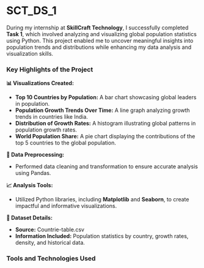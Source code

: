 # SCT_DS_1
During my internship at **SkillCraft Technology**, I successfully completed **Task 1**, which involved analyzing and visualizing global population statistics using Python. This project enabled me to uncover meaningful insights into population trends and distributions while enhancing my data analysis and visualization skills.

### **Key Highlights of the Project**  

**📊 Visualizations Created:**  
- **Top 10 Countries by Population:** A bar chart showcasing global leaders in population.  
- **Population Growth Trends Over Time:** A line graph analyzing growth trends in countries like India.  
- **Distribution of Growth Rates:** A histogram illustrating global patterns in population growth rates.  
- **World Population Share:** A pie chart displaying the contributions of the top 5 countries to the global population.  

**🧹 Data Preprocessing:**  
- Performed data cleaning and transformation to ensure accurate analysis using Pandas.  

**📈 Analysis Tools:**  
- Utilized Python libraries, including **Matplotlib** and **Seaborn**, to create impactful and informative visualizations.  

**📂 Dataset Details:**  
- **Source:** Countrie-table.csv  
- **Information Included:** Population statistics by country, growth rates, density, and historical data.  

### **Tools and Technologies Used**  
- **Python:** For data processing and analysis.  
- **Pandas:** For efficient data manipulation.  
- **Matplotlib & Seaborn:** For generating visualizations.  
- **Jupyter Notebook:** For interactive data exploration (optional).  

Completing this project was an invaluable learning experience, allowing me to strengthen my foundation in data analysis, visualization, and handling real-world datasets. I am excited to apply these enhanced skills to future projects and challenges at **SkillCraft Technology**.# SCT_DS_1
